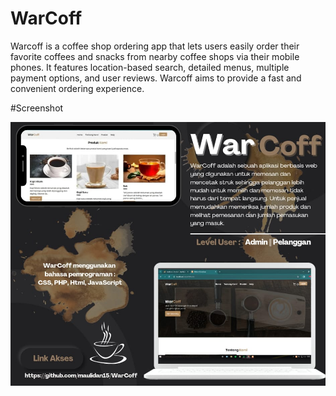 # WarCoff
Warcoff is a coffee shop ordering app that lets users easily order their favorite coffees and snacks from nearby coffee shops via their mobile phones. It features location-based search, detailed menus, multiple payment options, and user reviews. Warcoff aims to provide a fast and convenient ordering experience.

#Screenshot
<div align="center">
  <img src="PosterWarCoff.jpg" width="550"/>
</div>
